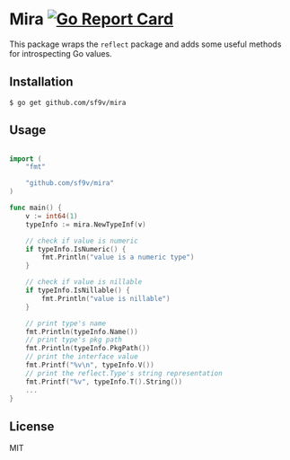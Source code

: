 # Mira [![Go Report Card](https://goreportcard.com/badge/github.com/sf9v/mira)](https://goreportcard.com/report/github.com/sf9v/mira)

This package wraps the `reflect` package and adds some useful methods for introspecting Go values. 

## Installation

```console
$ go get github.com/sf9v/mira
```

## Usage

```go

import (
    "fmt"

    "github.com/sf9v/mira"
)

func main() {
    v := int64(1)
    typeInfo := mira.NewTypeInf(v)

    // check if value is numeric
    if typeInfo.IsNumeric() {
        fmt.Println("value is a numeric type")
    }

    // check if value is nillable
    if typeInfo.IsNillable() {
        fmt.Println("value is nillable")
    }

    // print type's name
    fmt.Println(typeInfo.Name())
    // print type's pkg path
    fmt.Println(typeInfo.PkgPath())
    // print the interface value
    fmt.Printf("%v\n", typeInfo.V())
    // print the reflect.Type's string representation
    fmt.Printf("%v", typeInfo.T().String())
    ...
}
```

## License

MIT